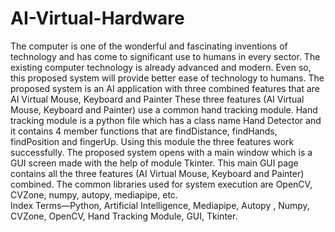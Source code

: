 # AI-Virtual-Hardware
The computer is one of the wonderful and fascinating inventions of technology and has come to significant use to humans in every sector. The existing computer technology is already advanced and modern. Even so, this proposed system will provide better ease of technology to humans. The proposed system is an AI application with three combined features that are AI Virtual Mouse,  Keyboard and Painter These three features (AI Virtual Mouse,  Keyboard and Painter) use a common hand tracking module. Hand tracking module is a python file which has a class name Hand Detector and it contains 4 member functions that are findDistance, findHands, findPosition and fingerUp. Using this module the three features work successfully. The proposed system opens with a main window which is a GUI screen made with the help of module Tkinter. This main GUI page contains all the three features (AI Virtual Mouse,  Keyboard and Painter) combined. The common libraries used for system execution are OpenCV, CVZone, numpy, autopy, mediapipe, etc.  
Index Terms—Python, Artificial Intelligence, Mediapipe, Autopy , Numpy, CVZone, OpenCV, Hand Tracking Module, GUI, Tkinter.
